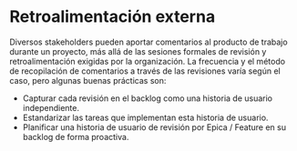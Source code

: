 # Retroalimentación externa

Diversos stakeholders pueden aportar comentarios al producto de trabajo durante un proyecto, más allá de las sesiones formales de revisión y retroalimentación exigidas por la organización. La frecuencia y el método de recopilación de comentarios a través de las revisiones varía según el caso, pero algunas buenas prácticas son:

* Capturar cada revisión en el backlog como una historia de usuario independiente.
* Estandarizar las tareas que implementan esta historia de usuario.
* Planificar una historia de usuario de revisión por Epica / Feature en su backlog de forma proactiva.
